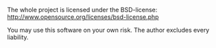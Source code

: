 The whole project is licensed under the BSD-license: http://www.opensource.org/licenses/bsd-license.php

You may use this software on your own risk. The author excludes every liability.